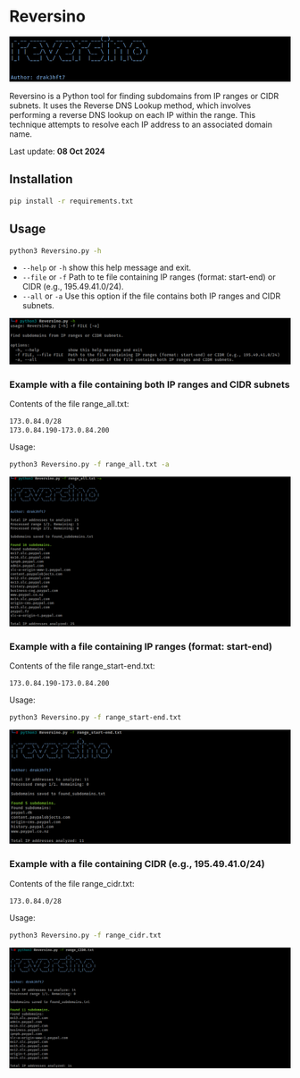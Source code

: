 # Reversino

![02](images/02.png 'Banner')

Reversino is a Python tool for finding subdomains from IP ranges or CIDR subnets. It uses the Reverse DNS Lookup method, which involves performing a reverse DNS lookup on each IP within the range. This technique attempts to resolve each IP address to an associated domain name.

Last update: **08 Oct 2024**

## Installation

```bash
pip install -r requirements.txt
```

## Usage
```bash
python3 Reversino.py -h
```
- `--help` or `-h` show this help message and exit.
- `--file` or `-f` Path to te file containing IP ranges (format: start-end) or CIDR (e.g., 195.49.41.0/24).
- `--all` or `-a`  Use this option if the file contains both IP ranges and CIDR subnets.

![01](images/01.png 'Help')

### Example with a file containing both IP ranges and CIDR subnets

Contents of the file range_all.txt:
```
173.0.84.0/28
173.0.84.190-173.0.84.200
```

Usage:
```bash
python3 Reversino.py -f range_all.txt -a
```

![03](images/03.png 'All')

### Example with a file containing IP ranges (format: start-end)

Contents of the file range_start-end.txt:
```
173.0.84.190-173.0.84.200
```

Usage:
```bash
python3 Reversino.py -f range_start-end.txt
```

![04](images/04.png 'All')

### Example with a file containing CIDR (e.g., 195.49.41.0/24)

Contents of the file range_cidr.txt:
```
173.0.84.0/28
```

Usage:
```bash
python3 Reversino.py -f range_cidr.txt
```

![05](images/05.png 'All')
